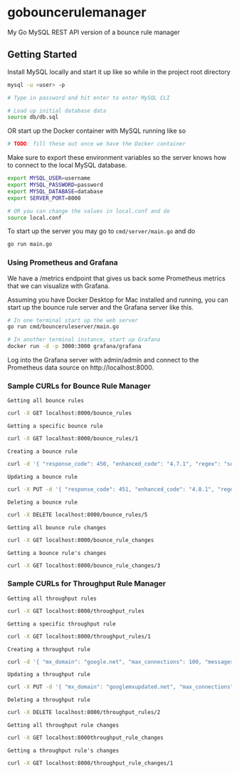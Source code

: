 # gobouncerulemanager

My Go MySQL REST API version of a bounce rule manager

## Getting Started

Install MySQL locally and start it up like so while in the project root directory

```bash
mysql -u <user> -p

# Type in password and hit enter to enter MySQL CLI

# Load up initial database data
source db/db.sql

```

OR start up the Docker container with MySQL running like so

```bash
# TODO: fill these out once we have the Docker container
```

Make sure to export these environment variables so the server knows how to connect to the local MySQL database.

```bash
export MYSQL_USER=username
export MYSQL_PASSWORD=password
export MYSQL_DATABASE=database
export SERVER_PORT=8000

# OR you can change the values in local.conf and do
source local.conf
```

To start up the server you may go to `cmd/server/main.go` and do

```bash
go run main.go
```

### Using Prometheus and Grafana

We have a /metrics endpoint that gives us back some Prometheus metrics that we can visualize with Grafana.

Assuming you have Docker Desktop for Mac installed and running, you can start up the bounce rule server and the Grafana server like this.

```bash
# In one terminal start up the web server
go run cmd/bounceruleserver/main.go

# In another terminal instance, start up Grafana
docker run -d -p 3000:3000 grafana/grafana
```

Log into the Grafana server with admin/admin and connect to the Prometheus data source on http://localhost:8000.

### Sample CURLs for Bounce Rule Manager

`Getting all bounce rules`

```bash
curl -X GET localhost:8000/bounce_rules
```

`Getting a specific bounce rule`

```bash
curl -X GET localhost:8000/bounce_rules/1
```

`Creating a bounce rule`

```bash
curl -d '{ "response_code": 450, "enhanced_code": "4.7.1", "regex": "someregex", "priority": 0, "description": "some description", "bounce_action": "no_action"}' -H 'Content-Type: application/json' localhost:8000/bounce_rules
```

`Updating a bounce rule`

```bash
curl -X PUT -d '{ "response_code": 451, "enhanced_code": "4.8.1", "regex": "somenewregex", "priority": 0, "description": "some description", "bounce_action": "no_action"}' -H 'Content-Type: application/json' localhost:8000/bounce_rules/5
```

`Deleting a bounce rule`

```bash
curl -X DELETE localhost:8000/bounce_rules/5
```

`Getting all bounce rule changes`

```bash
curl -X GET localhost:8000/bounce_rule_changes
```

`Getting a bounce rule's changes`

```bash
curl -X GET localhost:8000/bounce_rule_changes/3
```

### Sample CURLs for Throughput Rule Manager

`Getting all throughput rules`

```bash
curl -X GET localhost:8000/throughput_rules
```

`Getting a specific throughput rule`

```bash
curl -X GET localhost:8000/throughput_rules/1
```

`Creating a throughput rule`

```bash
curl -d '{ "mx_domain": "google.net", "max_connections": 100, "messages_per_connection": 100, "connection_ttl_millis": 1000}' -H 'Content-Type: application/json' localhost:8000/throughput_rules
```

`Updating a throughput rule`

```bash
curl -X PUT -d '{ "mx_domain": "googlemxupdated.net", "max_connections": 101, "messages_per_connection": 101, "connection_ttl_millis": 1001}' -H 'Content-Type: application/json' localhost:8000/throughput_rules/2
```

`Deleting a throughput rule`

```bash
curl -X DELETE localhost:8000/throughput_rules/2
```

`Getting all throughput rule changes`

```bash
curl -X GET localhost:8000throughput_rule_changes
```

`Getting a throughput rule's changes`

```bash
curl -X GET localhost:8000/throughput_rule_changes/1
```
